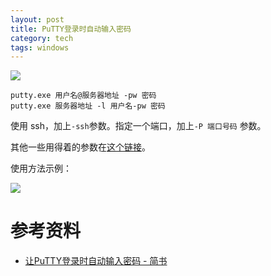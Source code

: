 ```yaml
---
layout: post
title: PuTTY登录时自动输入密码
category: tech
tags: windows
---
```

![](https://cdn.kelu.org/blog/tags/windows.jpg)

	putty.exe 用户名@服务器地址 -pw 密码
	putty.exe 服务器地址 -l 用户名-pw 密码

使用 ssh，加上`-ssh`参数。指定一个端口，加上`-P 端口号码` 参数。

其他一些用得着的参数在[这个链接](https://link.jianshu.com/?t=https://the.earth.li/~sgtatham/putty/0.67/htmldoc/Chapter3.html#using-general-opts)。

使用方法示例：

![](https://cdn.kelu.org/blog/2017/12/putty.jpg)

# 参考资料

* [让PuTTY登录时自动输入密码 - 简书](https://www.jianshu.com/p/bd61e8b7118b)